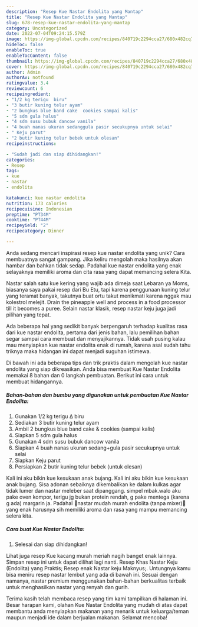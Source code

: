 ```yaml
---
description: "Resep Kue Nastar Endolita yang Mantap"
title: "Resep Kue Nastar Endolita yang Mantap"
slug: 678-resep-kue-nastar-endolita-yang-mantap
category: Uncategorized
date: 2022-07-04T09:24:15.579Z
image: https://img-global.cpcdn.com/recipes/840719c2294cca27/680x482cq70/kue-nastar-endolita-foto-resep-utama.jpg
hideToc: false
enableToc: true
enableTocContent: false
thumbnail: https://img-global.cpcdn.com/recipes/840719c2294cca27/680x482cq70/kue-nastar-endolita-foto-resep-utama.jpg
cover: https://img-global.cpcdn.com/recipes/840719c2294cca27/680x482cq70/kue-nastar-endolita-foto-resep-utama.jpg
author: Admin
authorAv: notfound
ratingvalue: 3.4
reviewcount: 6
recipeingredient:
- "1/2 kg terigu  biru"
- "3 butir kuning telur ayam"
- "2 bungkus blue band cake  cookies sampai kalis"
- "5 sdm gula halus"
- "4 sdm susu bubuk dancow vanila"
- "4 buah nanas ukuran sedanggula pasir secukupnya untuk selai"
- " Keju parut"
- "2 butir kuning telur bebek untuk olesan"
recipeinstructions:

- "Sudah jadi dan siap dihidangkan!"
categories:
- Resep
tags:
- kue
- nastar
- endolita

katakunci: kue nastar endolita 
nutrition: 173 calories
recipecuisine: Indonesian
preptime: "PT34M"
cooktime: "PT44M"
recipeyield: "2"
recipecategory: Dinner

---
```





Anda sedang mencari inspirasi resep kue nastar endolita yang unik? Cara membuatnya sangat gampang. Jika keliru mengolah maka hasilnya akan hambar dan bahkan tidak sedap. Padahal kue nastar endolita yang enak selayaknya memiliki aroma dan cita rasa yang dapat memancing selera Kita.





Nastar salah satu kue kering yang wajib ada dimeja saat Lebaran ya Moms, biasanya saya pakai resep dari Bu Etu, tapi karena penggunaan kuning telur yang teramat banyak, takutnya buat ortu takut menikmati karena nggak mau kolestrol melejit. Drain the pineapple well and process in a food processor till it becomes a puree. Selain nastar klasik, resep nastar keju juga jadi pilihan yang tepat.

Ada beberapa hal yang sedikit banyak berpengaruh terhadap kualitas rasa dari kue nastar endolita, pertama dari jenis bahan, lalu pemilihan bahan segar sampai cara membuat dan menyajikannya. Tidak usah pusing kalau mau menyiapkan kue nastar endolita enak di rumah, karena asal sudah tahu triknya maka hidangan ini dapat menjadi suguhan istimewa.






Di bawah ini ada beberapa tips dan trik praktis dalam mengolah kue nastar endolita yang siap dikreasikan. Anda bisa membuat Kue Nastar Endolita memakai 8 bahan dan 0 langkah pembuatan. Berikut ini cara untuk membuat hidangannya.

<!--inarticleads1-->

##### Bahan-bahan dan bumbu yang digunakan untuk pembuatan Kue Nastar Endolita:

1. Gunakan 1/2 kg terigu ∆ biru
1. Sediakan 3 butir kuning telur ayam
1. Ambil 2 bungkus blue band cake &amp; cookies (sampai kalis)
1. Siapkan 5 sdm gula halus
1. Gunakan 4 sdm susu bubuk dancow vanila
1. Siapkan 4 buah nanas ukuran sedang+gula pasir secukupnya untuk selai
1. Siapkan  Keju parut
1. Persiapkan 2 butir kuning telur bebek (untuk olesan)


Kali ini aku bikin kue kesukaan anak bujang. Kali ini aku bikin kue kesukaan anak bujang. Sisa adonan sebaiknya dikembalikan ke dalam kulkas agar tidak lumer dan nastar meleber saat dipanggang. simpel mbak.walo aku pake oven kompor, terigu jg bukan protein rendah, g pake mentega (karena g ada) margarin ja. Padahal 🌺nastar mudah murah endolita (tanpa mixer)🌺 yang enak harusnya sih memiliki aroma dan rasa yang mampu memancing selera kita. 

<!--inarticleads2-->

##### Cara buat Kue Nastar Endolita:


1. Selesai dan siap dihidangkan!

Lihat juga resep Kue kacang murah meriah nagih banget enak lainnya. Simpan resep ini untuk dapat dilihat lagi nanti. Resep Khas Nastar Keju (Endolita) yang Praktis; Resep enak Nastar keju Maknyus;. Untungnya kamu bisa meniru resep nastar lembut yang ada di bawah ini. Sesuai dengan namanya, nastar premium menggunakan bahan-bahan berkualitas terbaik untuk menghasilkan nastar yang renyah dan gurih. 

Terima kasih telah membaca resep yang tim kami tampilkan di halaman ini. Besar harapan kami, olahan Kue Nastar Endolita yang mudah di atas dapat membantu anda menyiapkan makanan yang menarik untuk keluarga/teman maupun menjadi ide dalam berjualan makanan. Selamat mencoba!
